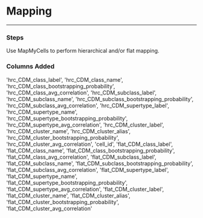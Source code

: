 # Mapping 
---

### Steps

Use MapMyCells to perform hierarchical and/or flat mapping.


### Columns Added

'hrc_CDM_class_label', 'hrc_CDM_class_name', 'hrc_CDM_class_bootstrapping_probability', 'hrc_CDM_class_avg_correlation', 'hrc_CDM_subclass_label', 'hrc_CDM_subclass_name', 'hrc_CDM_subclass_bootstrapping_probability', 'hrc_CDM_subclass_avg_correlation', 'hrc_CDM_supertype_label', 'hrc_CDM_supertype_name', 'hrc_CDM_supertype_bootstrapping_probability', 'hrc_CDM_supertype_avg_correlation', 'hrc_CDM_cluster_label', 'hrc_CDM_cluster_name', 'hrc_CDM_cluster_alias', 'hrc_CDM_cluster_bootstrapping_probability', 'hrc_CDM_cluster_avg_correlation', 'cell_id', 'flat_CDM_class_label', 'flat_CDM_class_name', 'flat_CDM_class_bootstrapping_probability', 'flat_CDM_class_avg_correlation', 'flat_CDM_subclass_label', 'flat_CDM_subclass_name', 'flat_CDM_subclass_bootstrapping_probability', 'flat_CDM_subclass_avg_correlation', 'flat_CDM_supertype_label', 'flat_CDM_supertype_name', 'flat_CDM_supertype_bootstrapping_probability', 'flat_CDM_supertype_avg_correlation', 'flat_CDM_cluster_label', 'flat_CDM_cluster_name', 'flat_CDM_cluster_alias', 'flat_CDM_cluster_bootstrapping_probability', 'flat_CDM_cluster_avg_correlation'

